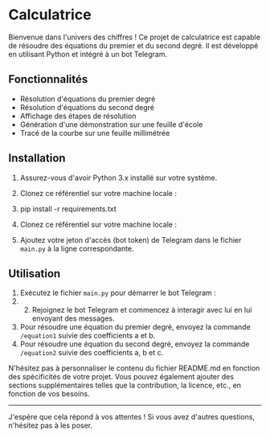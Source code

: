 # Calculatrice

Bienvenue dans l'univers des chiffres ! Ce projet de calculatrice est capable de résoudre des équations du premier et du second degré. Il est développé en utilisant Python et intégré à un bot Telegram.

## Fonctionnalités

- Résolution d'équations du premier degré
- Résolution d'équations du second degré
- Affichage des étapes de résolution
- Génération d'une démonstration sur une feuille d'école
- Tracé de la courbe sur une feuille millimétrée

## Installation

1. Assurez-vous d'avoir Python 3.x installé sur votre système.
2. Clonez ce référentiel sur votre machine locale :
3. pip install -r requirements.txt

4. Clonez ce référentiel sur votre machine locale :

5. Ajoutez votre jeton d'accès (bot token) de Telegram dans le fichier `main.py` à la ligne correspondante.

## Utilisation

1. Exécutez le fichier `main.py` pour démarrer le bot Telegram :
2. 2. Rejoignez le bot Telegram et commencez à interagir avec lui en lui envoyant des messages.
3. Pour résoudre une équation du premier degré, envoyez la commande `/equation1` suivie des coefficients a et b.
4. Pour résoudre une équation du second degré, envoyez la commande `/equation2` suivie des coefficients a, b et c.

N'hésitez pas à personnaliser le contenu du fichier README.md en fonction des spécificités de votre projet. Vous pouvez également ajouter des sections supplémentaires telles que la contribution, la licence, etc., en fonction de vos besoins.

---

J'espère que cela répond à vos attentes ! Si vous avez d'autres questions, n'hésitez pas à les poser.

